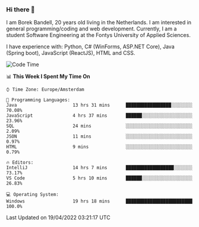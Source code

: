 ### Hi there 👋

I am Borek Bandell, 20 years old living in the Netherlands. I am interested in general programming/coding and web development. Currently, I am a student Software Engineering at the Fontys University of Applied Sciences.

I have experience with: Python, C# (WinForms, ASP.NET Core), Java (Spring boot), JavaScript (ReactJS), HTML and CSS.

<!--START_SECTION:waka-->
![Code Time](http://img.shields.io/badge/Code%20Time-91%20hrs%2020%20mins-blue)

📊 **This Week I Spent My Time On** 

```text
⌚︎ Time Zone: Europe/Amsterdam

💬 Programming Languages: 
Java                     13 hrs 31 mins      █████████████████░░░░░░░░   70.08% 
JavaScript               4 hrs 37 mins       ██████░░░░░░░░░░░░░░░░░░░   23.96% 
SQL                      24 mins             ░░░░░░░░░░░░░░░░░░░░░░░░░   2.09% 
JSON                     11 mins             ░░░░░░░░░░░░░░░░░░░░░░░░░   0.97% 
HTML                     9 mins              ░░░░░░░░░░░░░░░░░░░░░░░░░   0.79%

🔥 Editors: 
IntelliJ                 14 hrs 7 mins       ██████████████████░░░░░░░   73.17% 
VS Code                  5 hrs 10 mins       ██████░░░░░░░░░░░░░░░░░░░   26.83%

💻 Operating System: 
Windows                  19 hrs 18 mins      █████████████████████████   100.0%

```


 Last Updated on 19/04/2022 03:21:17 UTC
<!--END_SECTION:waka-->

<!--**tcBorek2002/tcBorek2002** is a ✨ _special_ ✨ repository because its `README.md` (this file) appears on your GitHub profile.

Here are some ideas to get you started:

- 🔭 I’m currently working on ...
- 🌱 I’m currently learning ...
- 👯 I’m looking to collaborate on ...
- 🤔 I’m looking for help with ...
- 💬 Ask me about ...
- 📫 How to reach me: ...
- 😄 Pronouns: ...
- ⚡ Fun fact: ...
-->
